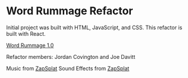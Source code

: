 # Word Rummage Refactor

Initial project was built with HTML, JavaScript, and CSS. This refactor is built with React.

[Word Rummage 1.0](https://github.com/Word-Rummage/Word-Rummage)

Refactor members: Jordan Covington and Joe Davitt

Music from [ZapSplat](https://www.zapsplat.com)
Sound Effects from [ZapSplat](https://www.zapsplat.com)

